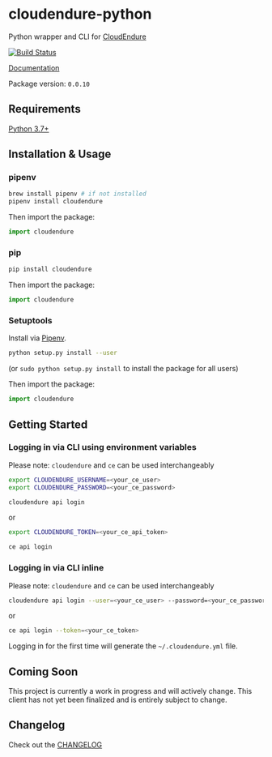 # cloudendure-python

Python wrapper and CLI for [CloudEndure](https://www.cloudendure.com/)

[![Build Status](https://travis-ci.com/mbeacom/cloudendure-python.svg?branch=master)](https://travis-ci.com/mbeacom/cloudendure-python)

[Documentation](https://mbeacom.github.io/cloudendure-python/)

Package version: `0.0.10`

## Requirements

[Python 3.7+](https://www.python.org/downloads/)

## Installation & Usage

### pipenv

```sh
brew install pipenv # if not installed
pipenv install cloudendure
```

Then import the package:

```python
import cloudendure
```

### pip

```sh
pip install cloudendure
```

Then import the package:

```python
import cloudendure
```

### Setuptools

Install via [Pipenv](https://docs.pipenv.org/en/latest/).

```sh
python setup.py install --user
```

(or `sudo python setup.py install` to install the package for all users)

Then import the package:

```python
import cloudendure
```

## Getting Started

### Logging in via CLI using environment variables

Please note:  `cloudendure` and `ce` can be used interchangeably

```sh
export CLOUDENDURE_USERNAME=<your_ce_user>
export CLOUDENDURE_PASSWORD=<your_ce_password>

cloudendure api login
```

or

```sh
export CLOUDENDURE_TOKEN=<your_ce_api_token>

ce api login
```

### Logging in via CLI inline

Please note:  `cloudendure` and `ce` can be used interchangeably

```sh
cloudendure api login --user=<your_ce_user> --password=<your_ce_password>
```

or

```sh
ce api login --token=<your_ce_token>
```

Logging in for the first time will generate the `~/.cloudendure.yml` file.

## Coming Soon

This project is currently a work in progress and will actively change.  This client has not yet been finalized and is entirely subject to change.

## Changelog

Check out the [CHANGELOG](CHANGELOG.md)
